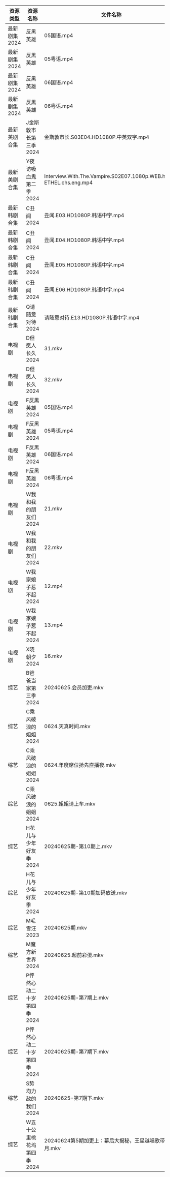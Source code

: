 | 资源类型     | 资源名称            | 文件名称                                                               | 分享链接                                      | 更新时间                |
| -------- | --------------- | ------------------------------------------------------------------ | ----------------------------------------- | ------------------- |
| 最新剧集2024 | 反黑英雄            | 05国语.mp4                                                           | https://www.alipan.com/s/tNirxLuv8Ma      | 2024-06-25 19:10:14 |
| 最新剧集2024 | 反黑英雄            | 05粤语.mp4                                                           | https://www.alipan.com/s/tNirxLuv8Ma      | 2024-06-25 19:10:14 |
| 最新剧集2024 | 反黑英雄            | 06国语.mp4                                                           | https://www.alipan.com/s/tNirxLuv8Ma      | 2024-06-25 19:10:13 |
| 最新剧集2024 | 反黑英雄            | 06粤语.mp4                                                           | https://www.alipan.com/s/tNirxLuv8Ma      | 2024-06-25 19:10:13 |
| 最新美剧合集   | J金斯敦市长第三季2024   | 金斯敦市长.S03E04.HD1080P.中英双字.mp4                                      | https://www.alipan.com/s/uneR6vKvF2y      | 2024-06-25 12:08:58 |
| 最新美剧合集   | Y夜访吸血鬼第二季2024   | Interview.With.The.Vampire.S02E07.1080p.WEB.h264-ETHEL.chs.eng.mp4 | https://www.alipan.com/s/bq8ZZtwu8H4      | 2024-06-25 16:10:09 |
| 最新韩剧合集   | C丑闻2024         | 丑闻.E03.HD1080P.韩语中字.mp4                                            | https://www.alipan.com/s/J114XwZcFVg      | 2024-06-25 08:08:40 |
| 最新韩剧合集   | C丑闻2024         | 丑闻.E04.HD1080P.韩语中字.mp4                                            | https://www.alipan.com/s/J114XwZcFVg      | 2024-06-25 08:08:40 |
| 最新韩剧合集   | C丑闻2024         | 丑闻.E05.HD1080P.韩语中字.mp4                                            | https://www.alipan.com/s/J114XwZcFVg      | 2024-06-25 08:08:40 |
| 最新韩剧合集   | C丑闻2024         | 丑闻.E06.HD1080P.韩语中字.mp4                                            | https://www.alipan.com/s/J114XwZcFVg      | 2024-06-25 08:08:39 |
| 最新韩剧合集   | Q请随意对待2024      | 请随意对待.E13.HD1080P.韩语中字.mp4                                         | https://www.alipan.com/s/iJ1hfG7FjwZ      | 2024-06-25 08:06:25 |
| 电视剧      | D但愿人长久2024      | 31.mkv                                                             | https://www.alipan.com/s/FhuZUhrsRyc      | 2024-06-25 00:05:17 |
| 电视剧      | D但愿人长久2024      | 32.mkv                                                             | https://www.alipan.com/s/FhuZUhrsRyc      | 2024-06-25 00:05:16 |
| 电视剧      | F反黑英雄2024       | 05国语.mp4                                                           | https://www.alipan.com/s/5vxV34wgKWY      | 2024-06-25 19:05:21 |
| 电视剧      | F反黑英雄2024       | 05粤语.mp4                                                           | https://www.alipan.com/s/5vxV34wgKWY      | 2024-06-25 19:05:20 |
| 电视剧      | F反黑英雄2024       | 06国语.mp4                                                           | https://www.alipan.com/s/5vxV34wgKWY      | 2024-06-25 19:05:20 |
| 电视剧      | F反黑英雄2024       | 06粤语.mp4                                                           | https://www.alipan.com/s/5vxV34wgKWY      | 2024-06-25 19:05:20 |
| 电视剧      | W我和我的朋友们2024    | 21.mkv                                                             | https://www.alipan.com/s/e9GsReG5oro      | 2024-06-25 14:06:58 |
| 电视剧      | W我和我的朋友们2024    | 22.mkv                                                             | https://www.alipan.com/s/e9GsReG5oro      | 2024-06-25 14:06:58 |
| 电视剧      | W我家娘子惹不起2024    | 12.mp4                                                             | https://www.alipan.com/s/eP3F42j5Qvb      | 2024-06-25 19:07:08 |
| 电视剧      | W我家娘子惹不起2024    | 13.mp4                                                             | https://www.alipan.com/s/eP3F42j5Qvb      | 2024-06-25 19:07:08 |
| 电视剧      | X晓朝夕2024        | 16.mkv                                                             | https://www.alipan.com/s/xPX4YgDfFos      | 2024-06-25 14:07:19 |
| 综艺       | B爸爸当家第三季2024    | 20240625.会员加更.mkv                                                  | https://www.alipan.com/s/CZcWZGAe35k      | 2024-06-25 16:07:29 |
| 综艺       | C乘风破浪的姐姐2024    | 0624.天真时间.mkv                                                      | https://www.alipan.com/s/z2ZQFhKX5nR      | 2024-06-25 14:07:35 |
| 综艺       | C乘风破浪的姐姐2024    | 0624.年度席位抢先直播夜.mkv                                                 | https://www.alipan.com/s/z2ZQFhKX5nR      | 2024-06-25 16:07:37 |
| 综艺       | C乘风破浪的姐姐2024    | 0625.姐姐请上车.mkv                                                     | https://www.alipan.com/s/z2ZQFhKX5nR      | 2024-06-25 14:07:35 |
| 综艺       | H花儿与少年好友季2024   | 20240625期-第10期上.mkv                                                | https://www.alipan.com/s/F192eKH9dMy      | 2024-06-25 16:07:52 |
| 综艺       | H花儿与少年好友季2024   | 20240625期-第10期加码放送.mkv                                             | https://www.alipan.com/s/F192eKH9dMy      | 2024-06-25 16:07:52 |
| 综艺       | M毛雪汪2023        | 20240625期.mkv                                                      | https://www.aliyundrive.com/s/asPqfgPRqAg | 2024-06-25 16:08:05 |
| 综艺       | M魔方新世界2024      | 20240625.超前彩蛋.mkv                                                  | https://www.alipan.com/s/QX27Hz4Mb8P      | 2024-06-25 16:08:21 |
| 综艺       | P怦然心动二十岁第四季2024 | 20240625期-第7期上.mkv                                                 | https://www.alipan.com/s/ha4xzKnmVsm      | 2024-06-25 16:08:34 |
| 综艺       | P怦然心动二十岁第四季2024 | 20240625期-第7期下.mkv                                                 | https://www.alipan.com/s/ha4xzKnmVsm      | 2024-06-25 16:08:28 |
| 综艺       | S势均力敌的我们2024    | 20240625-第7期下.mkv                                                  | https://www.alipan.com/s/XsFhEtje2h7      | 2024-06-25 14:08:18 |
| 综艺       | W五十公里桃花坞第四季2024 | 20240624第5期加更上：幕后大揭秘，王星越唱歌带跑沈月.mkv                                 | https://www.alipan.com/s/FxvgZFoirza      | 2024-06-25 00:08:35 |

